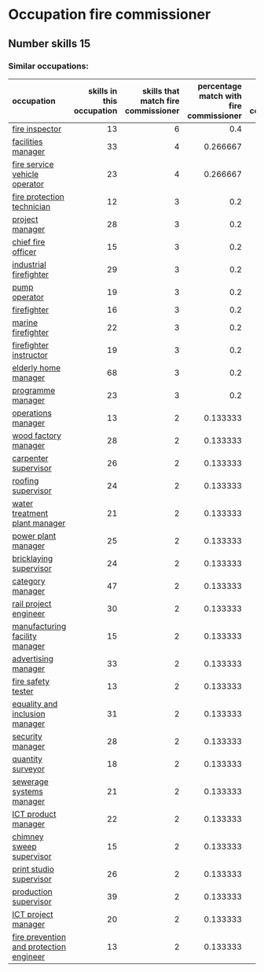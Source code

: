 # Occupation fire commissioner
## Number skills 15
### Similar occupations:
| occupation                                                                            |   skills in this occupation |   skills that match fire commissioner |   percentage match with fire commissioner |   skills not in fire commissioner |
|:--------------------------------------------------------------------------------------|----------------------------:|--------------------------------------:|------------------------------------------:|----------------------------------:|
| [fire inspector](fire_inspector.md)                                                   |                          13 |                                     6 |                                  0.4      |                                 7 |
| [facilities manager](facilities_manager.md)                                           |                          33 |                                     4 |                                  0.266667 |                                29 |
| [fire service vehicle operator](fire_service_vehicle_operator.md)                     |                          23 |                                     4 |                                  0.266667 |                                19 |
| [fire protection technician](fire_protection_technician.md)                           |                          12 |                                     3 |                                  0.2      |                                 9 |
| [project manager](project_manager.md)                                                 |                          28 |                                     3 |                                  0.2      |                                25 |
| [chief fire officer](chief_fire_officer.md)                                           |                          15 |                                     3 |                                  0.2      |                                12 |
| [industrial firefighter](industrial_firefighter.md)                                   |                          29 |                                     3 |                                  0.2      |                                26 |
| [pump operator](pump_operator.md)                                                     |                          19 |                                     3 |                                  0.2      |                                16 |
| [firefighter](firefighter.md)                                                         |                          16 |                                     3 |                                  0.2      |                                13 |
| [marine firefighter](marine_firefighter.md)                                           |                          22 |                                     3 |                                  0.2      |                                19 |
| [firefighter instructor](firefighter_instructor.md)                                   |                          19 |                                     3 |                                  0.2      |                                16 |
| [elderly home manager](elderly_home_manager.md)                                       |                          68 |                                     3 |                                  0.2      |                                65 |
| [programme manager](programme_manager.md)                                             |                          23 |                                     3 |                                  0.2      |                                20 |
| [operations manager](operations_manager.md)                                           |                          13 |                                     2 |                                  0.133333 |                                11 |
| [wood factory manager](wood_factory_manager.md)                                       |                          28 |                                     2 |                                  0.133333 |                                26 |
| [carpenter supervisor](carpenter_supervisor.md)                                       |                          26 |                                     2 |                                  0.133333 |                                24 |
| [roofing supervisor](roofing_supervisor.md)                                           |                          24 |                                     2 |                                  0.133333 |                                22 |
| [water treatment plant manager](water_treatment_plant_manager.md)                     |                          21 |                                     2 |                                  0.133333 |                                19 |
| [power plant manager](power_plant_manager.md)                                         |                          25 |                                     2 |                                  0.133333 |                                23 |
| [bricklaying supervisor](bricklaying_supervisor.md)                                   |                          24 |                                     2 |                                  0.133333 |                                22 |
| [category manager](category_manager.md)                                               |                          47 |                                     2 |                                  0.133333 |                                45 |
| [rail project engineer](rail_project_engineer.md)                                     |                          30 |                                     2 |                                  0.133333 |                                28 |
| [manufacturing facility manager](manufacturing_facility_manager.md)                   |                          15 |                                     2 |                                  0.133333 |                                13 |
| [advertising manager](advertising_manager.md)                                         |                          33 |                                     2 |                                  0.133333 |                                31 |
| [fire safety tester](fire_safety_tester.md)                                           |                          13 |                                     2 |                                  0.133333 |                                11 |
| [equality and inclusion manager](equality_and_inclusion_manager.md)                   |                          31 |                                     2 |                                  0.133333 |                                29 |
| [security manager](security_manager.md)                                               |                          28 |                                     2 |                                  0.133333 |                                26 |
| [quantity surveyor](quantity_surveyor.md)                                             |                          18 |                                     2 |                                  0.133333 |                                16 |
| [sewerage systems manager](sewerage_systems_manager.md)                               |                          21 |                                     2 |                                  0.133333 |                                19 |
| [ICT product manager](ICT_product_manager.md)                                         |                          22 |                                     2 |                                  0.133333 |                                20 |
| [chimney sweep supervisor](chimney_sweep_supervisor.md)                               |                          15 |                                     2 |                                  0.133333 |                                13 |
| [print studio supervisor](print_studio_supervisor.md)                                 |                          26 |                                     2 |                                  0.133333 |                                24 |
| [production supervisor](production_supervisor.md)                                     |                          39 |                                     2 |                                  0.133333 |                                37 |
| [ICT project manager](ICT_project_manager.md)                                         |                          20 |                                     2 |                                  0.133333 |                                18 |
| [fire prevention and protection engineer](fire_prevention_and_protection_engineer.md) |                          13 |                                     2 |                                  0.133333 |                                11 |
